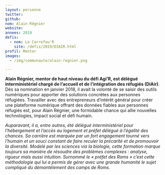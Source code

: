```yaml
---
layout: personne
twitter: 
github: 
nom: Alain Régnier
website:
annees: 2019
defis: 
  - nom: Le Carrefou'R
    site: /defis/2019/DIAIR.html
profil: Mentor
images:
  - /img/communaute/alain-regnier.png

---
```



**Alain Régnier, mentor de haut niveau du défi Agi’R, est délégué interministériel chargé de l’accueil et de l’intégration des réfugiés (DiAir)**. Dès sa nomination en janvier 2018, il avait la volonté de se saisir des outils numériques pour apporter des solutions concrètes aux personnes réfugiées. Travailler avec des entrepreneurs d’intérêt général pour créer une plateforme numérique offrant des données fiables aux personnes réfugiés est, pour Alain Régnier, une formidable chance qui allie nouvelles technologies, impact social et défi humain. 

_Auparavant, il a, entre autres, été délégué interministériel pour l’hébergement et l’accès au logement et préfet délégué à l’égalité des chances. Sa carrière est marquée par un fort engagement tourné vers l’humain et un souci constant de faire reculer la précarité et de promouvoir la diversité. Modelé par les sciences via la biologie, cette formation marque toujours sa manière de résoudre des problèmes complexes :  analyse, rigueur mais aussi intuition. Surnommé le « préfet des Roms » c’est cette méthodologie qui lui a permis de gérer avec une grande humanité le sujet compliqué du démantèlement des camps de Roms._
